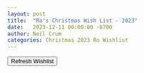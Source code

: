 ```yaml
---
layout: post
title:  "Ro's Christmas Wish List - 2023"
date:   2023-12-11 00:00:00 -0700
author: Neil Crum
categories: Christmas 2023 Ro Wishlist
---
```


<!-- Bootstrap Alert Placeholder -->
<div id="alertPlaceholder" class="alert" role="alert" style="display:none;"></div>

<div class="list-group" id="wishListContainer">
    <!-- List items will be added here -->
</div>

<!-- Refresh and Reset buttons -->
<div class="btn-group" role="group">
    <button id="refreshButton">Refresh Wishlist</button>
    <!-- Add reset function (See wishlist.js) -->
</div>

<script>
    const namespace = "ro";
    const useCurrentURL = true;

    function showAlert(message, type) {
        const alertPlaceholder = document.getElementById('alertPlaceholder');
        alertPlaceholder.className = `alert alert-${type}`;
        alertPlaceholder.textContent = message;
        alertPlaceholder.style.display = 'block';
    }

    /** Event listener to load wishes when the DOM content is fully loaded. */
    document.addEventListener("DOMContentLoaded", function() {
        loadWishes(namespace, useCurrentURL);
    });
    /** Refresh button */
    document.getElementById("refreshButton").addEventListener("click", () => {
        refresh(namespace, useCurrentURL);
    });
    // Periodically check for updates every hour
    // setInterval(checkForUpdates, 360000);
    // Event listener for auth errors
    document.addEventListener('authError', function(event) {
        refresh(namespace, useCurrentURL);
        showAlert(event.detail.message, 'danger');
    });
    // Event listener for auth state changes
    document.addEventListener('authStateChanged', function(event) {
        refresh(namespace, useCurrentURL);
        showAlert('Authentication state changed', 'info');
    });
    // Event listener for updating wishlist
    document.addEventListener('wishlistUpdated', function(event) {
        showAlert(`Wishlist updated for ${event.detail.namespace}`, 'success');
    });
    // Event listener for wishlist errors
    document.addEventListener('wishlistError', function(event) {
        showAlert(event.detail.error, 'danger');
    });
</script>
